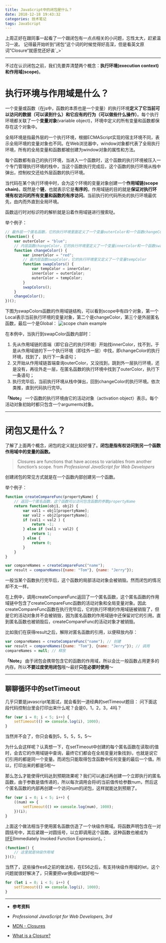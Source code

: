 ```yaml
---
title: JavaScript中的闭包是什么？
date: 2018-12-18 19:43:32
categories: 技术笔记
tags: JavaScript
---
```


上周正好在跟同事一起看了一个跟闭包有一点点相关的小问题，忘性太大，赶紧温习一波。
记得最开始听到”闭包“这个词的时候觉得好高深，但是看英文原词”Closure“就感觉还好诶ˊ_>ˋ

---

不过在认识闭包之前，我们先要弄清楚两个概念：**执行环境(execution context)**和**作用域(scope)**。

# 执行环境与作用域是什么？

一个变量或函数（在js中，函数的本质也是一个变量）的执行环境**定义了它当前可以访问的数据（可以读到什么）和它应有的行为（可以做些什么操作）**。每个执行环境都关联了一个**变量对象**(variable object)，环境中定义的所有变量和函数都保存在这个对象中。

全局环境是指最外层的一个执行环境，根据ECMAScript实现的宿主环境不同，表示全局环境的变量对象也不同。在Web浏览器中，window对象都代表了全局执行环境，所有的全局变量和函数都被创建为window对象的属性和方法。
<!--more-->

每个函数都有自己的执行环境，当进入一个函数时，这个函数的执行环境被压入一个专门管理执行环境的栈中，当这个函数执行完成后，这个函数的执行环境从栈中弹出，控制权交还给外层函数的执行环境。

当代码在某个执行环境中时，会为这个环境的变量对象创建一个**作用域链(scope chain)**。既然是个**链**，也就表示它是**有序的**。作用域链的目的就是**保证对执行环境有权访问的所有变量和函数的有序访问**。当前执行的代码所处的执行环境最优先，由内而外直到全局环境。

函数运行时对标识符的解析就是沿着作用域链进行搜索哒。


举个例子：
```javascript
// 最外层一个匿名函数，它的执行环境里面定义了一个变量outerColor和一个函数changeColor
(function() {
    var outerColor = "blue";
    // 内层函数changeColor，它的执行环境里定义了一个变量innerColor和一个函数swapColors
    function changeColor() {
        var innerColor = "red";
        // 最内层函数swapColor，它的执行环境里又定义了一个变量tempColor
        function swapColors() {
            var tempColor = innerColor;
            innerColor = outerColor;
            outerColor = tempColor;
        }
        swapColors();
    }
    changeColor();
})();
```

下图为swapColors函数的作用域链结构，可以看到scope中有四个对象，第一个Local表示当前执行环境的变量对象，第二个是changeColor，第三个是外层匿名函数，最后一个是Global：
![scope chain example][2]

在本例中，当执行到swapColor函数内部时：
1. 先从作用域链的首端（即它自己的执行环境）开始找innerColor，找不到，于是从作用域链的下一个执行环境（即往外一层）中找，即changeColor的执行环境，找到了，执行下一条语句；
2. 又开始从作用域链首端查询outerColor，又没找到，跳到外一层执行环境，还是没有，再往外走一层，在匿名函数的执行环境中找到了outerColor，执行下一条语句；
3. 执行完毕后，当前执行环境从栈中弹出，回到changeColor的执行环境。依次类推，直到代码执行完毕。

**「Note」** 一个函数的执行环境由它的活动对象（activation object）表示。每个活动对象初始时都只包含一个arguments对象。

---
# 闭包又是什么？
了解了上面两个概念，闭包的定义就比较好懂了。**闭包是指有权访问到另一个函数作用域中的变量的函数。**

> Closures are functions that have access to variables from another function’s scope. 
> from *Professional JavaScript for Web Developers*

创建闭包的常见方式就是在一个函数内部创建另一个函数。

举个例子：
```javascript
function createCompareFunc(propertyName) {
    // 返回一个匿名函数，这个函数可以访问包含函数的参数propertyName
    return function(obj1, obj2) {
        var val1 = obj1[propertyName];
        var val2 = obj2[propertyName];
        if (val1 < val2 ) {
            return -1;
        } else if (val1 > val2) {
            return 1;
        } else {
            return 0;
        }
    }
}

var compareNames = createCompareFunc("name");
var result = compareNames({name: "Tom"}, {name: "Jerry"});
```

一般当某个函数执行完毕后，这个函数的局部活动对象会被销毁。然而闭包的情况却不太一样。

在上例中，调用createCompareFunc返回了一个匿名函数，这个匿名函数的作用域链中包含了createCompareFunc函数的活动对象和全局变量对象。因此createCompareFunc函数在执行完毕后，它的执行环境的作用域链被销毁了，但是它的活动对象并不会被销毁，因为匿名函数的作用域链中还保留对它的引用。直到匿名函数也被销毁后，createCompareFunc的活动对象才被销毁。

比如我们在获得result之后，解除对匿名函数的引用，以便释放内存：
```javascript
var compareNames = createCompareFunc("name"); // 创建
var result = compareNames({name: "Tom"}, {name: "Jerry"}); // 调用
compareNames = null; // 释放
```

**「Note」** 由于闭包会携带包含它的函数的作用域，所以会比一般函数占用更多的内存。所以**不要过度使用闭包**哦～最好**只在必要时使用**～

---
## 聊聊循环中的setTimeout

几乎只要是javascript笔面试，就会看到一道经典的setTimeout题目：
问下面这段代码控制台里会打印出来什么呢？会是0，1，2，3，4吗？
```javascript
for (var i = 0; i < 5; i++) {
    setTimeout(() => console.log(i), 1000);
}
```
当然并不会了，你只会看到5，5，5，5，5～

为什么会这样呢？认真想一下，在setTimeout中创建的每个匿名函数在读取i的值时，会去它的作用域链中查询，最终它们都会在全局变量对象找到i，也就是说它们引用的都是同一个变量。而闭包只能取得包含函数中任何变量的最后一个值。所以，打印出来的都是5啦～

那么怎么才能使得代码达到预期效果呢？我们可以通过再创建一个立即执行的匿名函数，由于参数是值传递的，所以每次调用会将i的当前值传给参数num，然后这个匿名函数的内部再创建一个访问num的闭包，这样就能达到预期了。
```javascript
for (var i = 0; i < 5; i++) {
    ((num) => {
        setTimeout(() => console.log(num), 1000);
    })(i);
}
```

上面这个做法相当于使用匿名函数仿造了一个块级作用域。将函数声明包含在一对圆括号中，其后紧跟一对圆括号，以立即调用这个函数。这种函数也被成为[IIFE][3](Immediately Invoked Function Expression)。：
```javascript
(function() {
    // 这里就是块级作用域
})();
```

当然了，这些操作es6之前的做法啦，在ES6之后，有支持块级作用域的let，这个问题就很好解决了，只需要把var换成let就好啦～
```javascript
for (let i = 0; i < 5; i++) {
    setTimeout(() => console.log(i), 1000);
}
```

---

* **参考资料**
* *Professional JavaScript for Web Developers, 3rd*
* [MDN - Closures][4]
* [What is a Closure?][5]


  [1]: https://stackoverflow.com/questions/336859/var-functionname-function-vs-function-functionname#
  [2]: http://static.zybuluo.com/JaneL/ubs2fqmhn2tr4px5w2pogukr/image.png
  [3]: https://developer.mozilla.org/en-US/docs/Glossary/IIFE
  [4]: https://developer.mozilla.org/en-US/docs/Web/JavaScript/Closures
  [5]: https://medium.com/javascript-scene/master-the-javascript-interview-what-is-a-closure-b2f0d2152b36